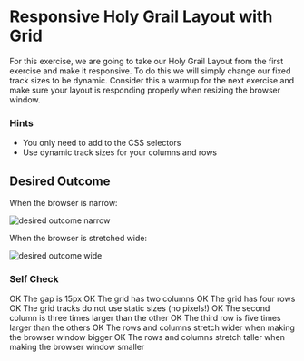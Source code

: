# Responsive Holy Grail Layout with Grid

For this exercise, we are going to take our Holy Grail Layout from the first exercise and make it responsive. To do this we will simply change our fixed track sizes to be dynamic. Consider this a warmup for the next exercise and make sure your layout is responding properly when resizing the browser window.

### Hints
- You only need to add to the CSS selectors
- Use dynamic track sizes for your columns and rows

## Desired Outcome

When the browser is narrow:

![desired outcome narrow](./desired-outcome-narrow.png)

When the browser is stretched wide:

![desired outcome wide](./desired-outcome-wide.png)

### Self Check
OK The gap is 15px
OK The grid has two columns
OK The grid has four rows
OK The grid tracks do not use static sizes (no pixels!)
OK The second column is three times larger than the other
OK The third row is five times larger than the others
OK The rows and columns stretch wider when making the browser window bigger
OK The rows and columns stretch taller when making the browser window smaller
